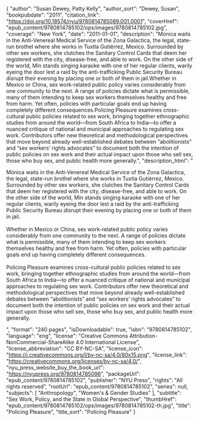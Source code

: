 {
  "author": "Susan Dewey, Patty Kelly",
  "author_sort": "Dewey, Susan",
  "bookpubdate": "2011",
  "citation_link": "https://doi.org/10.18574/nyu/9780814785089.001.0001",
  "coverHref": "epub_content/9780814785102/ops/images/9780814785102.jpg",
  "coverage": "New York",
  "date": "2011-01-01",
  "description": "Mónica waits in the Anti-Venereal Medical Service of the Zona Galactica, the legal, state-run brothel where she works in Tuxtla Gutiérrez, Mexico. Surrounded by other sex workers, she clutches the Sanitary Control Cards that deem her registered with the city, disease-free, and able to work. On the other side of the world, Min stands singing karaoke with one of her regular clients, warily eyeing the door lest a raid by the anti-trafficking Public Security Bureau disrupt their evening by placing one or both of them in jail.Whether in Mexico or China, sex work-related public policy varies considerably from one community to the next. A range of policies dictate what is permissible, many of them intending to keep sex workers themselves healthy and free from harm. Yet often, policies with particular goals end up having completely different consequences.Policing Pleasure examines cross-cultural public policies related to sex work, bringing together ethnographic studies from around the world—from South Africa to India—to offer a nuanced critique of national and municipal approaches to regulating sex work. Contributors offer new theoretical and methodological perspectives that move beyond already well-established debates between “abolitionists” and “sex workers’ rights advocates” to document both the intention of public policies on sex work and their actual impact upon those who sell sex, those who buy sex, and public health more generally.",
  "description_html": "<p>Mónica waits in the Anti-Venereal Medical Service of the Zona Galactica, the legal, state-run brothel where she works in Tuxtla Gutiérrez, Mexico. Surrounded by other sex workers, she clutches the Sanitary Control Cards that deem her registered with the city, disease-free, and able to work. On the other side of the world, Min stands singing karaoke with one of her regular clients, warily eyeing the door lest a raid by the anti-trafficking Public Security Bureau disrupt their evening by placing one or both of them in jail.<br><br>Whether in Mexico or China, sex work-related public policy varies considerably from one community to the next. A range of policies dictate what is permissible, many of them intending to keep sex workers themselves healthy and free from harm. Yet often, policies with particular goals end up having completely different consequences.<br><br>Policing Pleasure examines cross-cultural public policies related to sex work, bringing together ethnographic studies from around the world—from South Africa to India—to offer a nuanced critique of national and municipal approaches to regulating sex work. Contributors offer new theoretical and methodological perspectives that move beyond already well-established debates between “abolitionists” and “sex workers’ rights advocates” to document both the intention of public policies on sex work and their actual impact upon those who sell sex, those who buy sex, and public health more generally.</p>",
  "format": "240 pages",
  "isDownloadable": true,
  "isbn": "9780814785102",
  "language": "eng",
  "license": "Creative Commons Attribution-NonCommercial-ShareAlike 4.0 International License",
  "license_abbreviation": "CC BY-NC-SA",
  "license_icon": "https://i.creativecommons.org/l/by-nc-sa/4.0/80x15.png",
  "license_link": "https://creativecommons.org/licenses/by-nc-sa/4.0/",
  "nyu_press_website_buy_the_book_url": "https://nyupress.org/9780814785096",
  "packageUrl": "epub_content/9780814785102",
  "publisher": "NYU Press",
  "rights": "All rights reserved",
  "rootUrl": "epub_content/9780814785102",
  "series": null,
  "subjects": [
    "Anthropology",
    "Women's & Gender Studies"
  ],
  "subtitle": "Sex Work, Policy, and the State in Global Perspective",
  "thumbHref": "epub_content/9780814785102/ops/images/9780814785102-th.jpg",
  "title": "Policing Pleasure",
  "title_sort": "Policing Pleasure"
}
